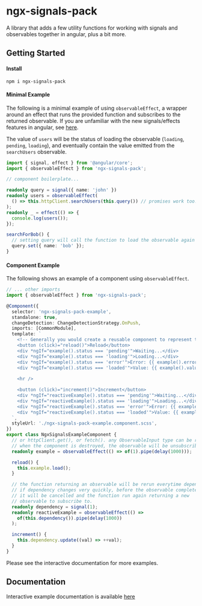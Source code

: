 # ngx-signals-pack

A library that adds a few utility functions for working with signals and observables together in angular, plus a bit more.

## Getting Started

#### Install

`npm i ngx-signals-pack`

#### Minimal Example
The following is a minimal example of using `observableEffect`, a wrapper around an effect that runs the provided function and subscribes to the returned observable.  If you are unfamiliar with the new signals/effects features in angular, see [here](https://angular.io/guide/signals).

The value of `users` will be the status of loading the observable (`loading`, `pending`, `loading`), and eventually contain the value emitted from the `searchUsers` observable.

```typescript
import { signal, effect } from '@angular/core';
import { observableEffect } from 'ngx-signals-pack';

// component boilerplate...

readonly query = signal({ name: 'john' })
readonly users = observableEffect(
  () => this.httpClient.searchUsers(this.query()) // promises work too!
); 
readonly _ = effect(() => {
  console.log(users());
});

searchForBob() {
  // setting query will call the function to load the observable again
  query.set({ name: 'bob' });
}

```

#### Component Example

The following shows an example of a component using `observableEffect`.

```typescript
// ... other imports
import { observableEffect } from 'ngx-signals-pack';

@Component({
  selector: 'ngx-signals-pack-example',
  standalone: true,
  changeDetection: ChangeDetectionStrategy.OnPush,
  imports: [CommonModule],
  template: `
    <!-- Generally you would create a reusable component to represent the different states -->
    <button (click)="reload()">Reload</button>
    <div *ngIf="example().status === 'pending'">Waiting...</div>
    <div *ngIf="example().status === 'loading'">Loading...</div>
    <div *ngIf="example().status === 'error'">Error: {{ example().error }}</div>
    <div *ngIf="example().status === 'loaded'">Value: {{ example().value }}</div>
    
    <hr />

    <button (click)="increment()">Increment</button>
    <div *ngIf="reactiveExample().status === 'pending'">Waiting...</div>
    <div *ngIf="reactiveExample().status === 'loading'">Loading...</div>
    <div *ngIf="reactiveExample().status === 'error'">Error: {{ example().error }}</div>
    <div *ngIf="reactiveExample().status === 'loaded'">Value: {{ example().value }}</div>
  `,
  styleUrl: './ngx-signals-pack-example.component.scss',
})
export class NgxSignalsExampleComponent {
  // or httpClient.get(), or fetch(). any ObservableInput type can be returned.
  // when the component is destroyed, the observable will be unsubscribed
  readonly example = observableEffect(() => of(1).pipe(delay(1000)));

  reload() {
    this.example.load();
  }

  // the function returning an observable will be rerun everytime dependency changes
  // if dependency changes very quickly, before the observable completes,
  // it will be cancelled and the function run again returning a new 
  // observable to subscribe to.
  readonly dependency = signal(1);
  readonly reactiveExample = observableEffect(() => 
    of(this.dependency()).pipe(delay(1000))
  );

  increment() {
    this.dependency.update((val) => ++val);
  }
}
```

Please see the interactive documentation for more examples.

## Documentation

Interactive example documentation is available [here](https://stephen-moyer.github.io/ngx-signals-pack/)
